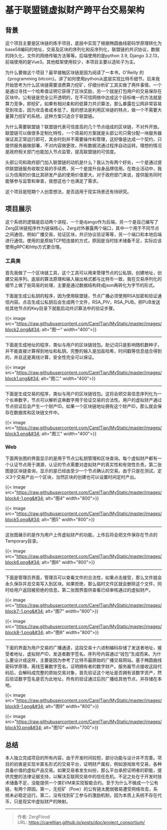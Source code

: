 # 基于联盟链虚拟财产跨平台交易架构


## 背景

这个项目主要是区块链的练手项目，底层中实现了根据椭圆曲线密码学原理转化为base58编码的地址，交易及区块的序列化和反序列化，联盟链的共识协议，数据的持久化，文件的网络传输方法等等。后端使用的是python 3.9, Django 3.2.13，前端使用的是Vue3。其他框架使用较少，本项目主要以造轮子为主。

为什么要做这个项目？最早接触区块链是因为阅读了一本书，O&#39;Reilly 的《programming bitcoin》。讲了如何使用python从底层实现比特币细节。后来我开始思考为什么区块链需要浪费算力挖矿，仔细分析矿工其实做了两件事情，一个是通过寻找一个哈希值证明它获得了区块奖励，另一个就是打包用户的交易保存在区块中。公有链是完全公开透明的，在不可信网络中达成这个目标唯一的方法就是算力竞争，即挖矿。如果有相对柔和的低算力共识算法，那么暴露在公网非常容易受到攻击，因为攻击者成本低了。我的想法是利用区块链的特点，做一个不需要大量算力挖矿的系统，这种方案只适合于联盟链。

为什么需要联盟链？联盟链代表可信度高的几个节点组成的区块链，不对外开放。联盟链可以做很多定制化特性，一个简易的方案就是头部公司只需分配一块服务器保证其正常运行即可，其余时刻并不需要操作和管理，这好像是达成一个契约，只提供服务器做部署，不对内容做更改，所有数据流通过程序自动运转。理想的情况是政府相关部门也能加入节点监管，提高联盟链的可信度。

头部公司和政府部门加入联盟链的动机是什么？我认为有两个好处，一个是通过提供联盟链服务收取交易的手续费，另一个是提升自身品牌信用。在商业活动中，我认为信用的价值比其研发产品的使用价值更大。对于政府部门来说，提供服务同时能够参与监管和审查，我想这也个也满足了需求。

这个项目是短期个人创意想法，是否适用于现实场景还有待研究。

## 项目展示

这个系统的逻辑是启动两个进程，一个是django作为后端，另一个是自己编写了Zerg区块链程序作为链端核心。Zerg对外暴露两个端口，其中一个用于不同节点之间通信，例如广播交易，验证区块，共识协议验证等等，另一个端口和本地后端进行通信。使用的是原始TCP短连接的方式，原因是当时技术储备不足，实际应该使用gRPC和http方式更合理。

### 工具类

首先我做了一个区块链工具，这个工具可以用来管理节点的公私钥，创建地址，创建交易序列。底层的算法原理和输入输出格式都与比特币一致，我在交易序列化的细节上做了些简易的处理，主要是通过数据结构转成json再转化为字节的形式。

下面是生成公私钥的程序，因为使用联盟链，节点广播必须使用RSA加密和验证通信内容。点击生成公私钥后会生成两个文件，RSA_PIV，RSA_PUB。把PUB发送给其他节点的Key目录下就能启动共识算法中的验证步骤。

{{&lt; image src=&#34;https://raw.githubusercontent.com/CarelTian/MyStatic/master/images/block2.png&#34; alt=&#34;图一&#34; width=&#34;400&#34;&gt;}}

------

下面是生成地址的程序，类似与用户的区块链钱包。助记词只是影响随机数种子，并不能直接计算得到地址和私钥。完整的输入是加盐哈希，时间戳等信息组合得到的，并且这是离线计算，安全性完全可以保证。

{{&lt; image src=&#34;https://raw.githubusercontent.com/CarelTian/MyStatic/master/images/block1.png&#34; alt=&#34;图二&#34; width=&#34;400&#34;&gt;}}

------

下面是生成交易的程序，类似与用户的区块链钱包。这将会把交易信息序列化为一个长串数字，节点可以解析这串数字用于验证交易的合法性。用户的虚拟财产通过节点验证后会产生一个财产ID。如果一个区块链地址拥有这个财产ID，那么就会保存在数据库和区块链文件中。

{{&lt; image src=&#34;https://raw.githubusercontent.com/CarelTian/MyStatic/master/images/block3.png&#34; alt=&#34;图三&#34; width=&#34;400&#34;&gt;}}

### Web

下面两张图的界面显示的是用于节点公私钥管理和区块查询。每个虚拟财产都有一个认证节点用于溯源，认证的节点需要对虚拟财产的真实性和有效性负责。第二张图是区块链查询，显示的是已经由至少一个节点确认的交易。由于只是在测试，定义3个交易产出一个区块，当然区块的创建也可以设置时间定时产出。

{{&lt; image src=&#34;https://raw.githubusercontent.com/CarelTian/MyStatic/master/images/block4-1.png&#34; alt=&#34;图4&#34; width=&#34;800&#34;&gt;}}



{{&lt; image src=&#34;https://raw.githubusercontent.com/CarelTian/MyStatic/master/images/block5.png&#34; alt=&#34;图5&#34; width=&#34;800&#34;&gt;}}

------

这张图展示的是作为用户上传虚拟财产的功能，上传后将会把文件保存在节点的Temporary目录。

{{&lt; image src=&#34;https://raw.githubusercontent.com/CarelTian/MyStatic/master/images/block6.png&#34; alt=&#34;图6&#34; width=&#34;800&#34;&gt;}}

------

下面是管理员界面，管理员可以查看文件的合法性，如果点击接受，那么文件就会永久保存并且交易写入到区块。如果拒绝，那么临时文件区就会删除这个文件，同时给用户返回被拒绝的信息。第二张图界面供查看已经审核通过的虚拟财产。



{{&lt; image src=&#34;https://raw.githubusercontent.com/CarelTian/MyStatic/master/images/block7-1.png&#34; alt=&#34;图7&#34; width=&#34;800&#34;&gt;}}

{{&lt; image src=&#34;https://raw.githubusercontent.com/CarelTian/MyStatic/master/images/block8-1.png&#34; alt=&#34;图8&#34; width=&#34;800&#34;&gt;}}



------

下面的界面为用户交易的广播通道，这段交易十六进制编码存储了发送者地址，接受者地址，虚拟财产ID，发送者数字签名。序列号内容通过“钱包”生成而来。为什么要设计成这样，主要是因为参考了比特币最原始的广播交易网站。基于椭圆曲线密码学原理，离线签署数字签名，证明拥有者的数字财产。服务器节点接收这段代码后，会解码成完整的原始交易对象，首先验证这个地址是否拥有该数字资产，然后验证数字签名是否为此地址，所有的验证通过后则广播给其他节点，并存储在本地。

{{&lt; image src=&#34;https://raw.githubusercontent.com/CarelTian/MyStatic/master/images/block9-1.png&#34; alt=&#34;图9&#34; width=&#34;800&#34;&gt;}}

{{&lt; image src=&#34;https://raw.githubusercontent.com/CarelTian/MyStatic/master/images/block10.png&#34; alt=&#34;图10&#34; width=&#34;700&#34;&gt;}}

## 总结

本人独立完成项目的所有内容，由于开发时间较短，部分功能与设计并不完善。项目的初衷是实现半匿名形式的交易平台，证明财产属权，例如游戏账号交易，各种具备价值的虚拟产品交易。如果交易者发生纠纷，那么平台承担证明者的职能，提供完整的法律证据支持，以解决互联网交易中的信任危机。不足之处在于开发时技术储备不足，没能提供一个类EVM来实现智能合约。至于为什么不做成一个公有链，有两个原因。第一，无挖矿（Pow）的公有链太脆弱极易遭受网络攻击，系统未必稳定运行。第二，没有找到矿工参与的激励机制，因为本质上系统不存在代币，只是现实中虚拟财产的映射。


---

> 作者: ZergFlood  
> URL: https://careltian.github.io/posts/doc/project_consortium/  

